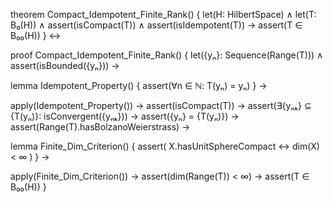 theorem Compact_Idempotent_Finite_Rank() {
  let(H: HilbertSpace) ∧
  let(T: B₀(H)) ∧
  assert(isCompact(T)) ∧
  assert(isIdempotent(T)) →
  assert(T ∈ B₀₀(H))
} ↔

proof Compact_Idempotent_Finite_Rank() {
  let({yₙ}: Sequence(Range(T))) ∧
  assert(isBounded({yₙ})) →
  
  lemma Idempotent_Property() {
    assert(∀n ∈ ℕ: T(yₙ) = yₙ)
  } →
  
  apply(Idempotent_Property()) →
  assert(isCompact(T)) →
  assert(∃{yₙₖ} ⊆ {T(yₙ)}: isConvergent({yₙₖ})) →
  assert({yₙ} = {T(yₙ)}) →
  assert(Range(T).hasBolzanoWeierstrass) →
  
  lemma Finite_Dim_Criterion() {
    assert(
      X.hasUnitSphereCompact ↔ dim(X) < ∞
    )
  } →
  
  apply(Finite_Dim_Criterion()) →
  assert(dim(Range(T)) < ∞) →
  assert(T ∈ B₀₀(H))
}